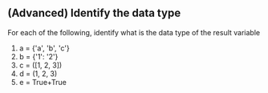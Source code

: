 ## (Advanced) Identify the data type

For each of the following, identify what is the data type of the result variable

1. a = {'a', 'b', 'c'}
2. b = {'1': '2'}
4. c = ([1, 2, 3])
4. d = (1, 2, 3)
4. e = True+True
